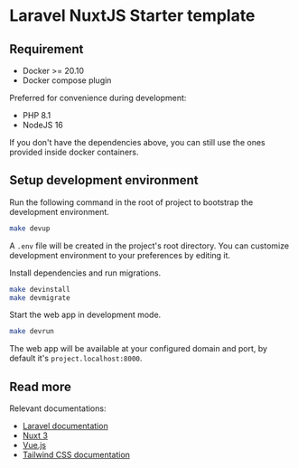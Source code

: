 # Laravel NuxtJS Starter template

## Requirement

- Docker >= 20.10
- Docker compose plugin

Preferred for convenience during development:

- PHP 8.1
- NodeJS 16

If you don't have the dependencies above, you can still use the ones provided inside docker containers.

## Setup development environment

Run the following command in the root of project to bootstrap the development environment.

```sh
make devup
```

A `.env` file will be created in the project's root directory.
You can customize development environment to your preferences by editing it.

Install dependencies and run migrations.

```sh
make devinstall
make devmigrate
```

Start the web app in development mode.

```sh
make devrun
```

The web app will be available at your configured domain and port, by default it's `project.localhost:8000`.

## Read more

Relevant documentations:

- [Laravel documentation](https://laravel.com/docs)
- [Nuxt 3](https://v3.nuxtjs.org/)
- [Vue.js](https://vuejs.org/)
- [Tailwind CSS documentation](https://tailwindcss.com/docs)
